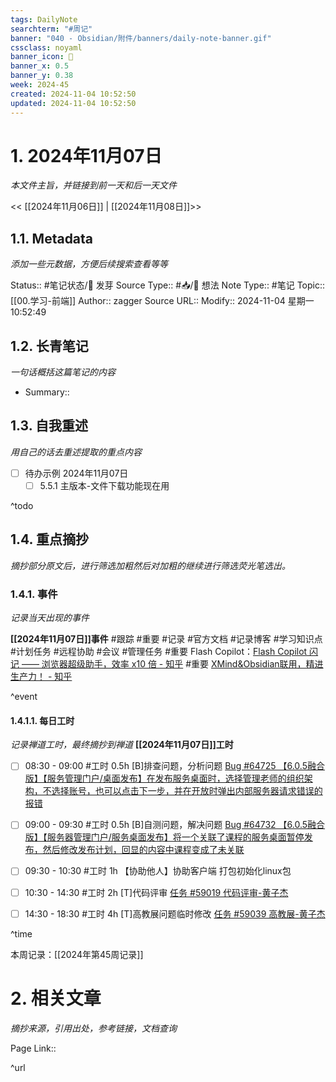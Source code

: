 ```yaml
---
tags: DailyNote
searchterm: "#周记"
banner: "040 - Obsidian/附件/banners/daily-note-banner.gif"
cssclass: noyaml
banner_icon: 💌
banner_x: 0.5
banner_y: 0.38
week: 2024-45
created: 2024-11-04 10:52:50
updated: 2024-11-04 10:52:50
---
```


# 1. 2024年11月07日

_本文件主旨，并链接到前一天和后一天文件_

<< [[2024年11月06日]] | [[2024年11月08日]]>>

## 1.1. Metadata

_添加一些元数据，方便后续搜索查看等等_

Status:: #笔记状态/🌱 发芽
Source Type:: #📥/💭 想法 
Note Type:: #笔记
Topic:: [[00.学习-前端]]
Author:: zagger
Source URL::
Modify:: 2024-11-04 星期一 10:52:49

## 1.2. 长青笔记

_一句话概括这篇笔记的内容_

- Summary::

## 1.3. 自我重述

_用自己的话去重述提取的重点内容_

- [ ] 待办示例 2024年11月07日
	- [ ] 5.5.1 主版本-文件下载功能现在用

^todo

## 1.4. 重点摘抄

_摘抄部分原文后，进行筛选加粗然后对加粗的继续进行筛选荧光笔选出。_

### 1.4.1. 事件

_记录当天出现的事件_

**[[2024年11月07日]]事件** 
#跟踪 #重要 #记录 #官方文档 #记录博客 #学习知识点 #计划任务 #远程协助 #会议 #管理任务
#重要 Flash Copilot：[Flash Copilot 闪记 —— 浏览器超级助手，效率 x10 倍 - 知乎](https://zhuanlan.zhihu.com/p/673164543)
#重要 [XMind&Obsidian联用，精进生产力！ - 知乎](https://zhuanlan.zhihu.com/p/581165073)

^event

#### 1.4.1.1. 每日工时

_记录禅道工时，最终摘抄到禅道_
**[[2024年11月07日]]工时**
- [ ] 08:30 - 09:00 #工时 0.5h	[B]排查问题，分析问题	 [Bug #64725 【6.0.5融合版】【服务管理门户/桌面发布】在发布服务桌面时，选择管理老师的组织架构，不选择账号，也可以点击下一步，并在开放时弹出内部服务器请求错误的报错](http://172.16.203.14:2980/bug-view-64725.html?onlybody=yes&tid=i2sh4q46)	
- [ ] 09:00 - 09:30 #工时 0.5h	[B]自测问题，解决问题	 [Bug #64732 【6.0.5融合版】【服务器管理门户/服务桌面发布】将一个关联了课程的服务桌面暂停发布，然后修改发布计划，回显的内容中课程变成了未关联](http://172.16.203.14:2980/bug-view-64732.html?onlybody=yes&tid=i2sh4q46)	
- [ ] 09:30 - 10:30 #工时 1h	【协助他人】协助客户端 打包初始化linux包	 
- [ ] 10:30 - 14:30 #工时 2h	[T]代码评审	 [任务 #59019 代码评审-黄子杰](http://172.16.203.14:2980/task-view-59019.html?onlybody=yes&tid=i2sh4q46)	
- [ ] 14:30 - 18:30 #工时 4h	[T]高教展问题临时修改	 [任务 #59039 高教展-黄子杰](http://172.16.203.14:2980/task-view-59039.html?onlybody=yes&tid=i2sh4q46)	
	


^time

本周记录：[[2024年第45周记录]]

# 2. 相关文章

_摘抄来源，引用出处，参考链接，文档查询_

Page Link::

^url
